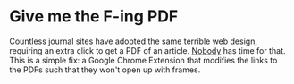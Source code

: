 # Give me the F-ing PDF

Countless journal sites have adopted the same terrible web design, requiring an
extra click to get a PDF of an article.
[Nobody](https://www.youtube.com/watch?v=bFEoMO0pc7k) has time for that. This
is a simple fix: a Google Chrome Extension that modifies the links to the PDFs
such that they won't open up with frames.
